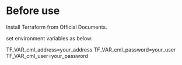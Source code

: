 # Before use

Install Terraform from Official Documents.

set environment variables as below:

TF_VAR_cml_address=your_address
TF_VAR_cml_password=your_user
TF_VAR_cml_user=your_password